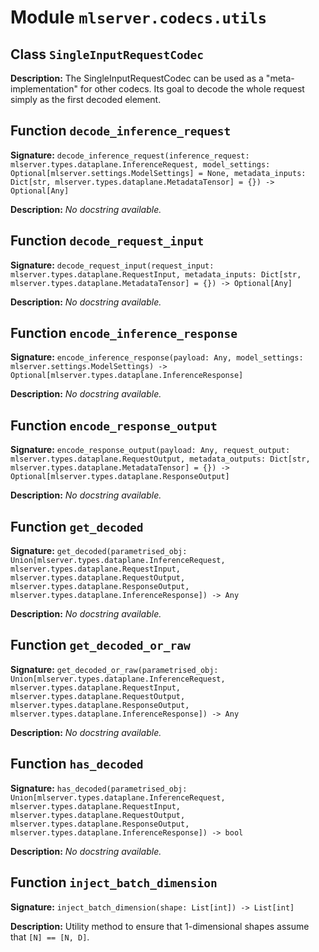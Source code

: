 # Module `mlserver.codecs.utils`


## Class `SingleInputRequestCodec`


**Description:**
The SingleInputRequestCodec can be used as a "meta-implementation" for other
codecs. Its goal to decode the whole request simply as the first decoded
element.

## Function `decode_inference_request`


**Signature:** `decode_inference_request(inference_request: mlserver.types.dataplane.InferenceRequest, model_settings: Optional[mlserver.settings.ModelSettings] = None, metadata_inputs: Dict[str, mlserver.types.dataplane.MetadataTensor] = {}) -> Optional[Any]`


**Description:**
*No docstring available.*

## Function `decode_request_input`


**Signature:** `decode_request_input(request_input: mlserver.types.dataplane.RequestInput, metadata_inputs: Dict[str, mlserver.types.dataplane.MetadataTensor] = {}) -> Optional[Any]`


**Description:**
*No docstring available.*

## Function `encode_inference_response`


**Signature:** `encode_inference_response(payload: Any, model_settings: mlserver.settings.ModelSettings) -> Optional[mlserver.types.dataplane.InferenceResponse]`


**Description:**
*No docstring available.*

## Function `encode_response_output`


**Signature:** `encode_response_output(payload: Any, request_output: mlserver.types.dataplane.RequestOutput, metadata_outputs: Dict[str, mlserver.types.dataplane.MetadataTensor] = {}) -> Optional[mlserver.types.dataplane.ResponseOutput]`


**Description:**
*No docstring available.*

## Function `get_decoded`


**Signature:** `get_decoded(parametrised_obj: Union[mlserver.types.dataplane.InferenceRequest, mlserver.types.dataplane.RequestInput, mlserver.types.dataplane.RequestOutput, mlserver.types.dataplane.ResponseOutput, mlserver.types.dataplane.InferenceResponse]) -> Any`


**Description:**
*No docstring available.*

## Function `get_decoded_or_raw`


**Signature:** `get_decoded_or_raw(parametrised_obj: Union[mlserver.types.dataplane.InferenceRequest, mlserver.types.dataplane.RequestInput, mlserver.types.dataplane.RequestOutput, mlserver.types.dataplane.ResponseOutput, mlserver.types.dataplane.InferenceResponse]) -> Any`


**Description:**
*No docstring available.*

## Function `has_decoded`


**Signature:** `has_decoded(parametrised_obj: Union[mlserver.types.dataplane.InferenceRequest, mlserver.types.dataplane.RequestInput, mlserver.types.dataplane.RequestOutput, mlserver.types.dataplane.ResponseOutput, mlserver.types.dataplane.InferenceResponse]) -> bool`


**Description:**
*No docstring available.*

## Function `inject_batch_dimension`


**Signature:** `inject_batch_dimension(shape: List[int]) -> List[int]`


**Description:**
Utility method to ensure that 1-dimensional shapes
assume that `[N] == [N, D]`.
